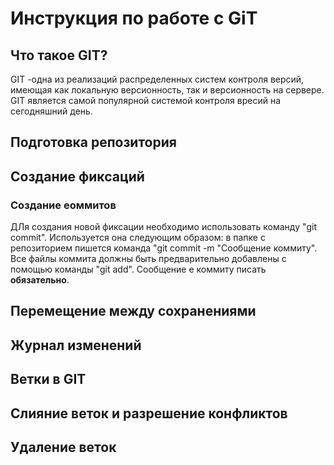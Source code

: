 # Инструкция по работе с GiT  
## Что такое GIT?  
GIT -одна из реализаций распределенных систем контроля версий, имеющая как локальную версионность, так и версионность на сервере. GIT является  самой популярной системой контроля вресий на сегодняшний день. 
## Подготовка репозитория
## Создание фиксаций 
### Создание еоммитов  
ДЛя создания новой фиксации необходимо использовать команду "git commit". Используется она следующим образом: в папке с репозиторием пишется команда "git commit -m "Сообщение коммиту". Все файлы коммита должны быть предварительно добавлены с помощью команды "git add". Сообщение е коммиту писать **обязательно**.
## Перемещение между сохранениями  

## Журнал изменений  
## Ветки в GIT
## Слияние веток и разрешение конфликтов  
## Удаление веток  
